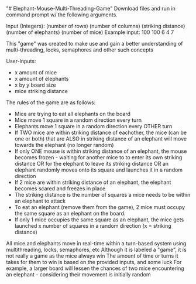 "# Elephant-Mouse-Multi-Threading-Game" 
Download files and run in command prompt w/ the following arguments.

Input (Integers): (number of rows) (number of columns) (striking distance) (number of elephants) (number of mice)
Example input: 100 100 6 4 7

This "game" was created to make use and gain a better understanding of multi-threading, locks, semaphores and other such concepts

User-inputs:
- x amount of mice
- x amount of elephants
- x by y board size
- mice striking distance

The rules of the game are as follows:
- Mice are trying to eat all elephants on the board
- Mice move 1 square in a random direction every turn
- Elephants move 1 square in a random direction every OTHER turn
- If TWO mice are within striking distance of eachother, the mice (can be one or both) that are ALSO in striking distance of an elephant will move towards the elephant 
  (no longer random)
- If only ONE mouse is within striking distance of an elephant, the mouse becomes frozen - waiting for another mice to to enter its own striking distance OR
  for the elephant to leave its striking distance OR an elephant randomly moves onto its square and launches it in a random direction
- If 2 mice are within striking distance of an elephant, the elephant becomes scared and freezes in place
- The striking distance is the number of squares a mice needs to be within an elephant to attack
- To eat an elephant (remove them from the game), 2 mice must occupy the same square as an elephant on the board. 
- If only 1 mice occupies the same square as an elephant, the mice gets launched x number of squares in a random direction (x = striking distance)


All mice and elephants move in real-time within a turn-based system using multithreading, locks, semaphores, etc
Although it is labeled a "game", it is not really a game as the mice always win 
The amount of time or turns it takes for them to win is based on the provided inputs, and some luck
For example, a larger board will lessen the chances of two mice encountering an elephant - considering their movement is initially random
